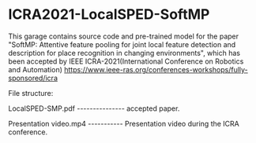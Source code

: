 # ICRA2021-LocalSPED-SoftMP
This garage contains source code and pre-trained model for the paper 
"SoftMP: Attentive feature pooling for joint local feature detection and description for place recognition in changing environments", 
which has been accepted by IEEE ICRA-2021(International Conference on Robotics and Automation) https://www.ieee-ras.org/conferences-workshops/fully-sponsored/icra

File structure:

LocalSPED-SMP.pdf  --------------- accepted paper.

Presentation video.mp4 ----------- Presentation video during the ICRA conference.

